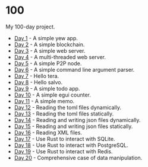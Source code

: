 # 100

My 100-day project.

- [Day 1](./src/001) - A simple yew app.
- [Day 2](./src/002) - A simple blockchain.
- [Day 3](./src/003) - A simple web server.
- [Day 4](./src/004) - A multi-threaded web server.
- [Day 5](./src/005) - A simple P2P node.
- [Day 6](./src/006) - A simple command line argument parser.
- [Day 7](./src/007) - Hello tera.
- [Day 8](./src/008) - Hello salvo.
- [Day 9](./src/009) - A simple todo app.
- [Day 10](./src/010) - A simple egui counter.
- [Day 11](./src/011) - A simple memo.
- [Day 12](./src/012) - Reading the toml files dynamically.
- [Day 13](./src/013) - Reading the toml files statically.
- [Day 14](./src/014) - Reading and writing json files dynamically.
- [Day 15](./src/015) - Reading and writing json files statically.
- [Day 16](./src/016) - Reading XML files.
- [Day 17](./src/017) - Use Rust to interact with SQLite.
- [Day 18](./src/018) - Use Rust to interact with PostgreSQL.
- [Day 19](./src/019) - Use Rust to interact with Redis.
- [Day 20](./src/020) - Comprehensive case of data manipulation.
